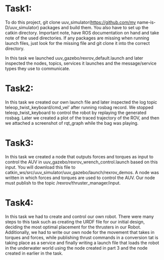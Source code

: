 

# Task1:

To do this project, git clone uuv_simulator(https://github.com/my name-is-D/uuv_simulator) packages and build them. You also have to set up the catkin            directory. Important note, have ROS documentation on hand and take note of the used directories. If any packages are missing when running launch files,            just look for the missing file and git clone it into the correct directory.

In this task we launched uuv_gazebo/rexrov_default.launch and later inspected the nodes, topics, services it launches and the message/service types they          use to communicate.  

# Task2:

In this task we created our own launch file and later inspected the log topic teleop_twist_keyboard/cmd_vel’ after running rosbag record. We stopped teleop_twist_keyboard to control the robot by replaying the generated rosbag. Later we created a plot of the traced trajectory of the ROV, and then we attached a screenshot of rqt_graph while the bag was playing.

# Task3:

In this task we created a node that outputs forces and torques as input to control the AUV in uuv_gazebo/rexrov_wrench_control.launch based on this input. You will download this file to catkin_ws/src/uuv_simulator/uuv_gazebo/launch/rexrov_demos. A node was written in which forces and torques are used to control the AUV. Our node must publish to the topic /rexrov/thruster_manager/input.

# Task4:

In this task we had to create and control our own robot. There were many steps to this task such as creating the URDF file for our initial design, deciding the most optimal placement for the thrusters in our Robot. Additionally, we had to write our own node for the movement that takes in torques and forces, while publishing thrust commands in a conversion tat is taking place as a service and finally writing a launch file that loads the robot in the underwater world using the node created in part 3 and the node created in earlier in the task.
